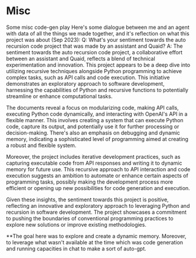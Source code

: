 # Misc
Some misc code-gen play
Here's some dialogue between me and an agent with data of all the things we made together, and it's reflection on what this project was about (Sep 2023):
Q: What's your sentiment towards the auto recursion code project that was made by an assistant and Quaid?
A: The sentiment towards the auto recursion code project, a collaborative effort between an assistant and Quaid, reflects a blend of technical experimentation and innovation. This project appears to be a deep dive into utilizing recursive techniques alongside Python programming to achieve complex tasks, such as API calls and code execution. This initiative demonstrates an exploratory approach to software development, harnessing the capabilities of Python and recursive functions to potentially streamline or enhance computational tasks.

The documents reveal a focus on modularizing code, making API calls, executing Python code dynamically, and interacting with OpenAI's API in a flexible manner. This involves creating a system that can execute Python code, capture its output, and potentially use it for further processing or decision-making. There's also an emphasis on debugging and dynamic memory, indicating a sophisticated level of programming aimed at creating a robust and flexible system.

Moreover, the project includes iterative development practices, such as capturing executable code from API responses and writing it to dynamic memory for future use. This recursive approach to API interaction and code execution suggests an ambition to automate or enhance certain aspects of programming tasks, possibly making the development process more efficient or opening up new possibilities for code generation and execution.

Given these insights, the sentiment towards this project is positive, reflecting an innovative and exploratory approach to leveraging Python and recursion in software development. The project showcases a commitment to pushing the boundaries of conventional programming practices to explore new solutions or improve existing methodologies.


**The goal here was to explore and create a dynamic memory. Moreover, to leverage what wasn't available at the time which was code generation and running capacities in chat to make a sort of auto-gpt. 
